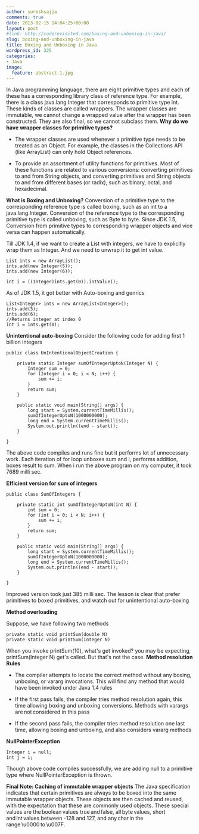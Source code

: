 ```yaml
---
author: sureshsajja
comments: true
date: 2013-02-15 14:04:25+00:00
layout: post
#link: http://coderevisited.com/boxing-and-unboxing-in-java/
slug: boxing-and-unboxing-in-java
title: Boxing and Unboxing in Java
wordpress_id: 325
categories:
- Java
image:
  feature: abstract-1.jpg
---
```


In Java programming language, there are eight primitive types and each of these has a corresponding library class of reference type. For example, there is a class java.lang.Integer that corresponds to primitive type int. These kinds of classes are called wrappers. The wrapper classes are immutable, we cannot change a wrapped value after the wrapper has been constructed. They are also final, so we cannot subclass them.
**Why do we have wrapper classes for primitive types?**



	
  * The wrapper classes are used whenever a primitive type needs to be treated as an Object. For example, the classes in the Collections API (like ArrayList) can only hold Object references.

	
  * To provide an assortment of utility functions for primitives. Most of these functions are related to various conversions: converting primitives to and from String objects, and converting primitives and String objects to and from different bases (or radix), such as binary, octal, and hexadecimal.


**What is Boxing and Unboxing?**
Conversion of a primitive type to the corresponding reference type is called boxing, such as an int to a java.lang.Integer. Conversion of the reference type to the corresponding primitive type is called unboxing, such as Byte to byte.
Since JDK 1.5, Conversion from primitive types to corresponding wrapper objects and vice versa can happen automatically.

Till JDK 1.4, if we want to create a List with integers, we have to explicitly wrap them as Integer. And we need to unwrap it to get int value.

    
    List ints = new ArrayList();
    ints.add(new Integer(5));
    ints.add(new Integer(6));
    
    int i = ((Integer)ints.get(0)).intValue();
    



As of JDK 1.5, it got better with Auto-boxing and genrics 

    
    List<Integer> ints = new ArrayList<Integer>();
    ints.add(5);
    ints.add(6);
    //Returns integer at index 0
    int i = ints.get(0);



**Unintentional auto-boxing**
Consider the following code for adding first 1 billion integers


    
    public class UnIntentionalObjectCreation {
    
    	private static Integer sumOfIntegerUptoN(Integer N) {
    		Integer sum = 0;
    		for (Integer i = 0; i < N; i++) {
    			sum += i;
    		}
    		return sum;
    	}
    
    	public static void main(String[] args) {
    		long start = System.currentTimeMillis();
    		sumOfIntegerUptoN(1000000000);
    		long end = System.currentTimeMillis();
    		System.out.println((end - start));
    	}
    
    }



The above code compiles and runs fine but it performs lot of unnecessary work. Each iteration of for loop unboxes sum and i, performs addition, boxes result to sum. 
When i run the above program on my computer, it took 7689 milli sec.

**Efficient version for sum of integers**

 

    
    public class SumOfIntegers {
    
    	private static int sumOfIntegerUptoN(int N) {
    		int sum = 0;
    		for (int i = 0; i < N; i++) {
    			sum += i;
    		}
    		return sum;
    	}
    
    	public static void main(String[] args) {
    		long start = System.currentTimeMillis();
    		sumOfIntegerUptoN(1000000000);
    		long end = System.currentTimeMillis();
    		System.out.println((end - start));
    	}
    
    }


Improved version took just 385 milli sec.
The lesson is clear that prefer primitives to boxed primitives, and watch out for unintentional auto-boxing

**Method overloading**

Suppose, we have following two methods

    
    
    private static void printSum(double N)
    private static void printSum(Integer N)
    



When you invoke printSum(10), what's get invoked? you may be expecting, printSum(Integer N) get's called. But that's not the case.
**Method resolution Rules**




	
  * The compiler attempts to locate the correct method without any boxing, unboxing, or vararg invocations. This will find any method that would have been invoked under Java 1.4 rules

	
  * If the first pass fails, the compiler tries method resolution again, this time allowing boxing and unboxing conversions. Methods with varargs are not considered in this pass


  * If the second pass fails, the compiler tries method resolution one last time, allowing boxing and unboxing, and also considers vararg methods



**NullPointerException**
 

    
    Integer i = null;
    int j = i; 


Though above code compiles successfully, we are adding null to a primitive type where NullPointerException is thrown.

**Final Note: Caching of immutable wrapper objects**
The Java specification indicates that certain primitives are always to be boxed into the same immutable wrapper objects. These objects are then cached and reused, with the expectation that these are commonly used objects. 
These special values are the boolean values true and false, all byte values, short and int values between -128 and 127, and any char in the range \u0000 to \u007F.
